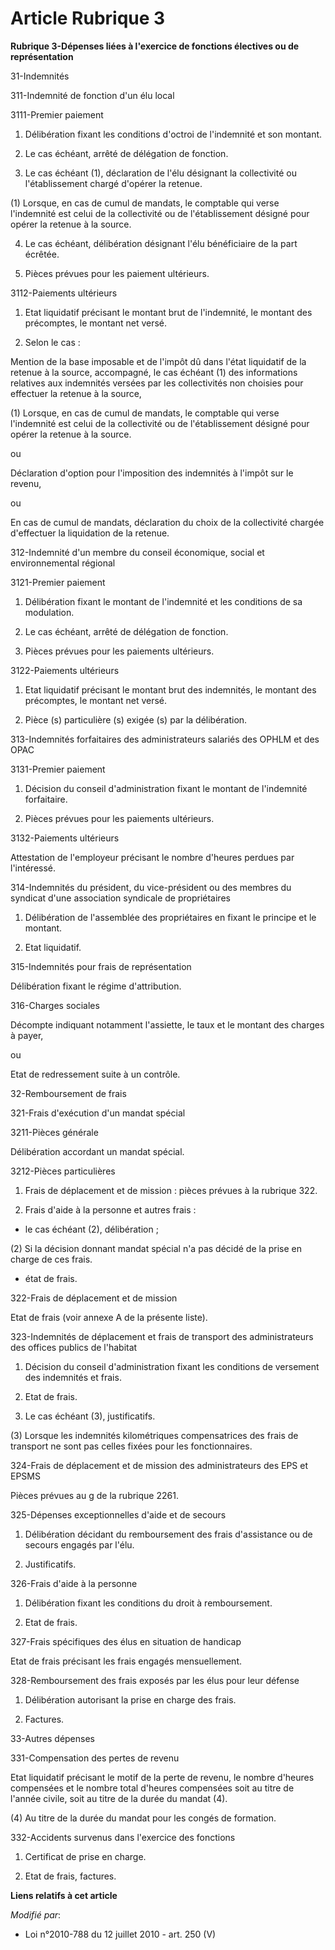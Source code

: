 # Article Rubrique 3

**Rubrique 3-Dépenses liées à l'exercice de fonctions électives ou de représentation**

31-Indemnités 

311-Indemnité de fonction d'un élu local 

3111-Premier paiement 

1. Délibération fixant les conditions d'octroi de l'indemnité et son montant. 

2. Le cas échéant, arrêté de délégation de fonction. 

3. Le cas échéant (1), déclaration de l'élu désignant la collectivité ou l'établissement chargé d'opérer la retenue. 

(1) Lorsque, en cas de cumul de mandats, le comptable qui verse l'indemnité est celui de la collectivité ou de
l'établissement désigné pour opérer la retenue à la source. 

4. Le cas échéant, délibération désignant l'élu bénéficiaire de la part écrêtée. 

5. Pièces prévues pour les paiement ultérieurs. 

3112-Paiements ultérieurs 

1. Etat liquidatif précisant le montant brut de l'indemnité, le montant des précomptes, le montant net versé. 

2. Selon le cas : 

Mention de la base imposable et de l'impôt dû dans l'état liquidatif de la retenue à la source, accompagné, le cas échéant
(1) des informations relatives aux indemnités versées par les collectivités non choisies pour effectuer la retenue à la
source, 

(1) Lorsque, en cas de cumul de mandats, le comptable qui verse l'indemnité est celui de la collectivité ou de
l'établissement désigné pour opérer la retenue à la source. 

ou 

Déclaration d'option pour l'imposition des indemnités à l'impôt sur le revenu, 

ou 

En cas de cumul de mandats, déclaration du choix de la collectivité chargée d'effectuer la liquidation de la retenue. 

312-Indemnité d'un membre du    conseil économique, social et environnemental régional 

3121-Premier paiement 

1. Délibération fixant le montant de l'indemnité et les conditions de sa modulation. 

2. Le cas échéant, arrêté de délégation de fonction. 

3. Pièces prévues pour les paiements ultérieurs. 

3122-Paiements ultérieurs 

1. Etat liquidatif précisant le montant brut des indemnités, le montant des précomptes, le montant net versé. 

2. Pièce (s) particulière (s) exigée (s) par la délibération. 

313-Indemnités forfaitaires des administrateurs salariés des OPHLM et des OPAC 

3131-Premier paiement 

1. Décision du conseil d'administration fixant le montant de l'indemnité forfaitaire. 

2. Pièces prévues pour les paiements ultérieurs. 

3132-Paiements ultérieurs 

Attestation de l'employeur précisant le nombre d'heures perdues par l'intéressé. 

314-Indemnités du président, du vice-président ou des membres du syndicat d'une association syndicale de propriétaires 

1. Délibération de l'assemblée des propriétaires en fixant le principe et le montant. 

2. Etat liquidatif. 

315-Indemnités pour frais de représentation 

Délibération fixant le régime d'attribution. 

316-Charges sociales 

Décompte indiquant notamment l'assiette, le taux et le montant des charges à payer, 

ou 

Etat de redressement suite à un contrôle. 

32-Remboursement de frais 

321-Frais d'exécution d'un mandat spécial 

3211-Pièces générale 

Délibération accordant un mandat spécial. 

3212-Pièces particulières 

1. Frais de déplacement et de mission : pièces prévues à la rubrique 322. 

2. Frais d'aide à la personne et autres frais :

- le cas échéant (2), délibération ; 

(2) Si la décision donnant mandat spécial n'a pas décidé de la prise en charge de ces frais.

- état de frais. 

322-Frais de déplacement et de mission 

Etat de frais (voir annexe A de la présente liste). 

323-Indemnités de déplacement et frais de transport des administrateurs des offices publics de l'habitat 

1. Décision du conseil d'administration fixant les conditions de versement des indemnités et frais. 

2. Etat de frais. 

3. Le cas échéant (3), justificatifs. 

(3) Lorsque les indemnités kilométriques compensatrices des frais de transport ne sont pas celles fixées pour les
fonctionnaires. 

324-Frais de déplacement et de mission des administrateurs des EPS et EPSMS 

Pièces prévues au g de la rubrique 2261. 

325-Dépenses exceptionnelles d'aide et de secours 

1. Délibération décidant du remboursement des frais d'assistance ou de secours engagés par l'élu. 

2. Justificatifs. 

326-Frais d'aide à la personne 

1. Délibération fixant les conditions du droit à remboursement. 

2. Etat de frais. 

327-Frais spécifiques des élus en situation de handicap 

Etat de frais précisant les frais engagés mensuellement. 

328-Remboursement des frais exposés par les élus pour leur défense 

1. Délibération autorisant la prise en charge des frais. 

2. Factures. 

33-Autres dépenses 

331-Compensation des pertes de revenu 

Etat liquidatif précisant le motif de la perte de revenu, le nombre d'heures compensées et le nombre total d'heures
compensées soit au titre de l'année civile, soit au titre de la durée du mandat (4). 

(4) Au titre de la durée du mandat pour les congés de formation. 

332-Accidents survenus dans l'exercice des fonctions 

1. Certificat de prise en charge. 

2. Etat de frais, factures.

**Liens relatifs à cet article**

_Modifié par_:

  - Loi n°2010-788 du 12 juillet 2010 - art. 250 (V)
